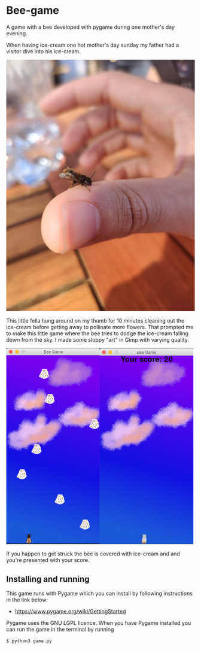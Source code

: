 # Bee-game
A game with a bee developed with pygame during one mother's day evening.

When having ice-cream one hot mother's day sunday my father had a visitor dive into his ice-cream.

![Bee](images/bee.jpg)

This little fella hung around on my thumb for 10 minutes cleaning out the ice-cream before getting away to pollinate more flowers. That prompted me to make this little game where the bee tries to dodge the ice-cream falling down from the sky. I made some sloppy "art" in Gimp with varying quality.

![Game](images/game_screens.png)

If you happen to get struck the bee is covered with ice-cream and and you're presented with your score.

## Installing and running

This game runs with Pygame which you can install by following instructions in the link below:
- https://www.pygame.org/wiki/GettingStarted

Pygame uses the GNU LGPL licence. When you have Pygame installed you can run the game in the terminal by running

```bash
$ python3 game.py
```
